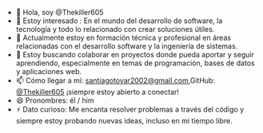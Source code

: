 - 👋 Hola, soy @Thekiller605  
- 👀 Estoy interesado : En el mundo del desarrollo de software, la tecnología y todo lo relacionado con crear soluciones útiles.  
- 🌱 Actualmente estoy en formación técnica y profesional en áreas relacionadas con el desarrollo software y la ingeniería de sistemas.  
- 💞️ Estoy buscando colaborar en proyectos donde pueda aportar y seguir aprendiendo, especialmente en temas de programación, bases de datos y aplicaciones web.  
- 📫 Cómo llegar a mí: santiagotovar2002@gmail.com,GitHub: [@Thekiller605](https://github.com/Thekiller605) ¡siempre estoy abierto a conectar!  
- 😄 Pronombres: él / him  
- ⚡ Dato curioso: Me encanta resolver problemas a través del código y siempre estoy probando nuevas ideas, incluso en mi tiempo libre.


<!---
Thekiller605/Thekiller605 is a ✨ special ✨ repository because its `README.md` (this file) appears on your GitHub profile.
You can click the Preview link to take a look at your changes.
--->
